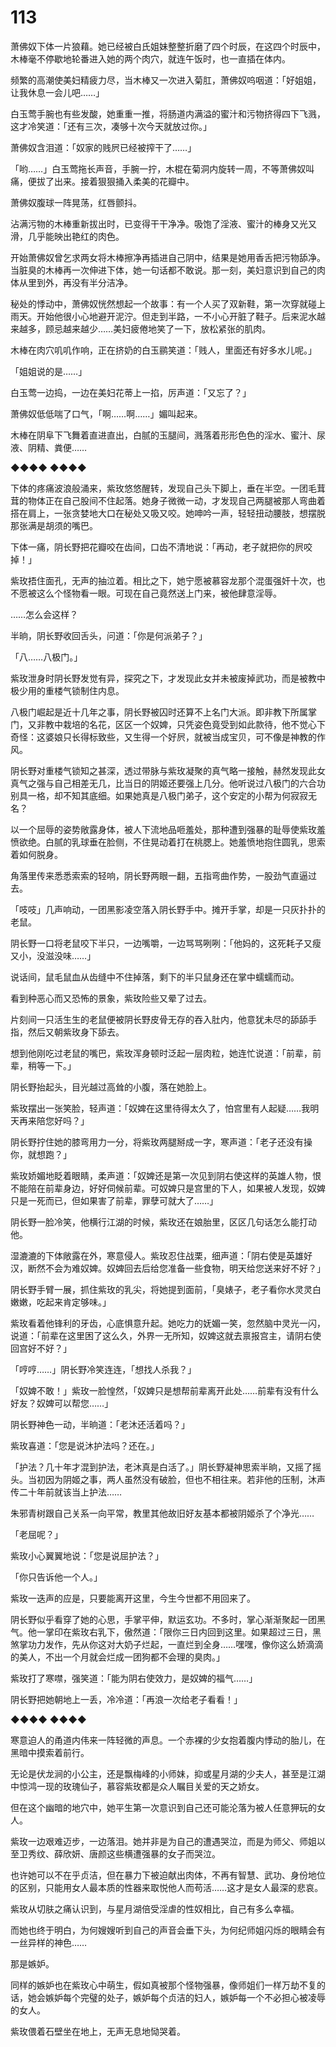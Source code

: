 # 113

萧佛奴下体一片狼藉。她已经被白氏姐妹整整折磨了四个时辰，在这四个时辰中，木棒毫不停歇地轮番进入她的两个肉穴，就连午饭时，也一直插在体内。

频繁的高潮使美妇精疲力尽，当木棒又一次进入菊肛，萧佛奴呜咽道：「好姐姐，让我休息一会儿吧……」

白玉莺手腕也有些发酸，她重重一推，将肠道内满溢的蜜汁和污物挤得四下飞溅，这才冷笑道：「还有三次，凑够十次今天就放过你。」

萧佛奴含泪道：「奴家的贱屄已经被搾干了……」

「哟……」白玉莺拖长声音，手腕一拧，木棍在菊洞内旋转一周，不等萧佛奴叫痛，便拔了出来。接着狠狠捅入柔美的花瓣中。

萧佛奴腹球一阵晃荡，红唇颤抖。

沾满污物的木棒重新拔出时，已变得干干净净。吸饱了淫液、蜜汁的棒身又光又滑，几乎能映出艳红的肉色。

开始萧佛奴曾乞求两女将木棒擦净再插进自己阴中，结果是她用香舌把污物舔净。当脏臭的木棒再一次伸进下体，她一句话都不敢说。那一刻，美妇意识到自己的肉体从里到外，再没有半分洁净。

秘处的悸动中，萧佛奴恍然想起一个故事：有一个人买了双新鞋，第一次穿就碰上雨天。开始他很小心地避开泥泞。但走到半路，一不小心开脏了鞋子。后来泥水越来越多，顾忌越来越少……美妇疲倦地笑了一下，放松紧张的肌肉。

木棒在肉穴叽叽作响，正在挤奶的白玉鹂笑道：「贱人，里面还有好多水儿呢。」

「姐姐说的是……」

白玉莺一边捣，一边在美妇花蒂上一掐，厉声道：「又忘了？」

萧佛奴低低喘了口气，「啊……啊……」媚叫起来。

木棒在阴阜下飞舞着直进直出，白腻的玉腿间，溅落着形形色色的淫水、蜜汁、尿液、阴精、粪便……

◆◆◆◆ ◆◆◆◆

下体的疼痛波浪般涌来，紫玫悠悠醒转，发现自己头下脚上，垂在半空。一团毛茸茸的物体正在自己股间不住起落。她身子微微一动，才发现自己两腿被那人弯曲着搭在肩上，一张贪婪地大口在秘处又吸又咬。她呻吟一声，轻轻扭动腰肢，想摆脱那张满是胡须的嘴巴。

下体一痛，阴长野把花瓣咬在齿间，口齿不清地说：「再动，老子就把你的屄咬掉！」

紫玫捂住面孔，无声的抽泣着。相比之下，她宁愿被慕容龙那个混蛋强奸十次，也不愿被这么个怪物看一眼。可现在自己竟然送上门来，被他肆意淫辱。

……怎么会这样？

半晌，阴长野收回舌头，问道：「你是何派弟子？」

「八……八极门。」

紫玫泄身时阴长野发觉有异，探究之下，才发现此女并未被废掉武功，而是被教中极少用的重楼气锁制住内息。

八极门崛起是近十几年之事，阴长野被囚时还算不上名门大派。即非教下所属掌门，又非教中栽培的名花，区区一个奴婢，只凭姿色竟受到如此款待，他不觉心下奇怪：这婆娘只长得标致些，又生得一个好屄，就被当成宝贝，可不像是神教的作风。

阴长野对重楼气锁知之甚深，透过带脉与紫玫凝聚的真气略一接触，赫然发现此女真气之强与自己相差无几，比当日的阴姬还要强上几分。他听说过八极门的六合功别具一格，却不知其底细。如果她真是八极门弟子，这个安定的小帮为何寂寂无名？

以一个屈辱的姿势敞露身体，被人下流地品咂羞处，那种遭到强暴的耻辱使紫玫羞愤欲绝。白腻的乳球垂在脸侧，不住晃动着打在桃腮上。她羞愤地抱住圆乳，思索着如何脱身。

角落里传来悉悉索索的轻响，阴长野两眼一翻，五指弯曲作势，一股劲气直逼过去。

「吱吱」几声响动，一团黑影凌空落入阴长野手中。摊开手掌，却是一只灰扑扑的老鼠。

阴长野一口将老鼠咬下半只，一边嘴嚼，一边骂骂咧咧：「他妈的，这死耗子又瘦又小，没滋没味……」

说话间，鼠毛鼠血从齿缝中不住掉落，剩下的半只鼠身还在掌中蠕蠕而动。

看到种恶心而又恐怖的景象，紫玫险些又晕了过去。

片刻间一只活生生的老鼠便被阴长野皮骨无存的吞入肚内，他意犹未尽的舔舔手指，然后又朝紫玫身下舔去。

想到他刚吃过老鼠的嘴巴，紫玫浑身顿时泛起一层肉粒，她连忙说道：「前辈，前辈，稍等一下。」

阴长野抬起头，目光越过高耸的小腹，落在她脸上。

紫玫摆出一张笑脸，轻声道：「奴婢在这里待得太久了，怕宫里有人起疑……我明天再来陪您好吗？」

阴长野拧住她的膝弯用力一分，将紫玫两腿掰成一字，寒声道：「老子还没有操你，就想跑？」

紫玫娇媚地眨着眼睛，柔声道：「奴婢还是第一次见到阴右使这样的英雄人物，恨不能陪在前辈身边，好好伺候前辈。可奴婢只是宫里的下人，如果被人发现，奴婢只是一死而已，但如果害了前辈，罪孽可就大了……」

阴长野一脸冷笑，他横行江湖的时候，紫玫还在娘胎里，区区几句话怎么能打动他。

湿漉漉的下体敞露在外，寒意侵人。紫玫忍住战栗，细声道：「阴右使是英雄好汉，断然不会为难奴婢。奴婢回去后给您准备一些食物，明天给您送来好不好？」

阴长野手臂一展，抓住紫玫的乳尖，将她提到面前，「臭婊子，老子看你水灵灵白嫩嫩，吃起来肯定够味。」

紫玫看着他锋利的牙齿，心底惧意升起。她吃力的妩媚一笑，忽然脑中灵光一闪，说道：「前辈在这里困了这么久，外界一无所知，奴婢这就去禀报宫主，请阴右使回宫好不好？」

「哼哼……」阴长野冷笑连连，「想找人杀我？」

「奴婢不敢！」紫玫一脸惶然，「奴婢只是想帮前辈离开此处……前辈有没有什么好友？奴婢可以帮您……」

阴长野神色一动，半晌道：「老沐还活着吗？」

紫玫喜道：「您是说沐护法吗？还在。」

「护法？几十年才混到护法，老沐真是白活了。」阴长野凝神思索半晌，又摇了摇头。当初因为阴姬之事，两人虽然没有破脸，但也不相往来。若非他的压制，沐声传二十年前就该当上护法……

朱邪青树跟自己关系一向平常，教里其他故旧好友基本都被阴姬杀了个净光……

「老屈呢？」

紫玫小心翼翼地说：「您是说屈护法？」

「你只告诉他一个人。」

紫玫一迭声的应是，只要能离开这里，今生今世都不用回来了。

阴长野似乎看穿了她的心思，手掌平伸，默运玄功。不多时，掌心渐渐聚起一团黑气。他一掌印在紫玫右乳下，傲然道：「限你三日内回到这里。如果超过三日，黑煞掌功力发作，先从你这对大奶子烂起，一直烂到全身……嘿嘿，像你这么娇滴滴的美人，不出一个月就会烂成一团狗都不会理的臭肉。」

紫玫打了寒噤，强笑道：「能为阴右使效力，是奴婢的福气……」

阴长野把她朝地上一丢，冷冷道：「再浪一次给老子看看！」

◆◆◆◆ ◆◆◆◆

寒意迫人的甬道内伟来一阵轻微的声息。一个赤裸的少女抱着腹内悸动的胎儿，在黑暗中摸索着前行。

无论是伏龙涧的小公主，还是飘梅峰的小师妹，抑或星月湖的少夫人，甚至是江湖中惊鸿一现的玫瑰仙子，慕容紫玫都是众人瞩目关爱的天之娇女。

但在这个幽暗的地穴中，她平生第一次意识到自己还可能沦落为被人任意狎玩的女人。

紫玫一边艰难迈步，一边落泪。她并非是为自己的遭遇哭泣，而是为师父、师姐以至卫秀纹、薛欣妍、唐颜这些横遭强暴的女子而哭泣。

也许她可以不在乎贞洁，但在暴力下被迫献出肉体，不再有智慧、武功、身份地位的区别，只能用女人最本质的性器来取悦他人而苟活……这才是女人最深的悲哀。

紫玫从切肤之痛认识到，与星月湖倍受淫虐的性奴相比，自己有多么幸福。

而她也终于明白，为何嫂嫂听到自己的声音会垂下头，为何纪师姐闪烁的眼睛会有一丝异样的神色……

那是嫉妒。

同样的嫉妒也在紫玫心中萌生，假如真被那个怪物强暴，像师姐们一样万劫不复的话，她会嫉妒每个完璧的处子，嫉妒每个贞洁的妇人，嫉妒每一个不必担心被凌辱的女人。

紫玫偎着石壁坐在地上，无声无息地恸哭着。

